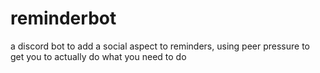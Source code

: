 # reminderbot
a discord bot to add a social aspect to reminders, using peer pressure to get you to actually do what you need to do
